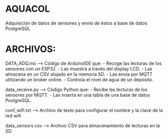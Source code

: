 # AQUACOL
Adquisición de datos de sensores y envío de éstos a base de datos PostgreSQL

# ARCHIVOS:
DATA_ADQ.ino --> Código de ArduinoIDE que:
                                - Recoge las lecturas de los sensores con un ESP32.
                                - Las muestra a través del display LCD.
                                - Las almacena en un CSV alojado en la memoria SD.
                                - Las envía por MQTT utilizando un broker online.
                                - Controla el nivel de agua de un depósito.
                                
data_receive.py --> Código Python que:
                                - Recibe las lecturas de los sensores por MQTT.
                                - Las inserta en una tabla de una base de datos PostgreSQL.
                                
conf_wifi.txt --> Archivo de texto para configurar el nombre y la clave de la red wifi

data_sensors.csv --> Archivo CSV para almacenamiento de lecturas en la SD.
